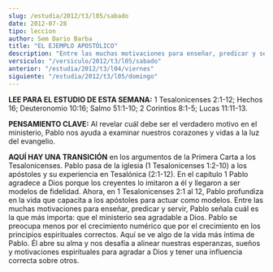 ```yaml
---
slug: /estudia/2012/t3/l05/sabado
date: 2012-07-28
tipo: leccion
author: Sem Dario Barba
title: "EL EJEMPLO APOSTÓLICO"
description: "Entre las muchas motivaciones para enseñar, predicar y servir, Pablo señala  cuál es la que más importa: que el ministerio sea agradable a Dios. Pablo se  preocupa menos por el crecimiento numérico que por el crecimiento en los  principios espirituales correctos."
versiculo: "/versiculo/2012/t3/l05/sabado"
anterior: "/estudia/2012/t3/l04/viernes"
siguiente: "/estudia/2012/t3/l05/domingo"
---
```


**LEE PARA EL ESTUDIO DE ESTA SEMANA:** 1 Tesalonicenses 2:1-12; Hechos 16; Deuteronomio 10:16; Salmo 51:1-10; 2 Corintios 8:1-5; Lucas 11:11-13.

**PENSAMIENTO CLAVE:** Al revelar cuál debe ser el verdadero motivo en el ministerio, Pablo nos ayuda a examinar nuestros corazones y vidas a la luz del evangelio.

**AQUÍ HAY UNA TRANSICIÓN** en los argumentos de la Primera Carta a los Tesalonicenses. Pablo pasa de la iglesia (1 Tesalonicenses 1:2-10) a los apóstoles y su experiencia en Tesalónica (2:1-12). En el capítulo 1 Pablo agradece a Dios porque los creyentes lo imitaron a él y llegaron a ser modelos de fidelidad. Ahora, en 1 Tesalonicenses 2:1 al 12, Pablo profundiza en la vida que capacita a los apóstoles para actuar como modelos. Entre las muchas motivaciones para enseñar, predicar y servir, Pablo señala cuál es la que más importa: que el ministerio sea agradable a Dios. Pablo se preocupa menos por el crecimiento numérico que por el crecimiento en los principios espirituales correctos. Aquí se ve algo de la vida más íntima de Pablo. Él abre su alma y nos desafía a alinear nuestras esperanzas, sueños y motivaciones espirituales para agradar a Dios y tener una influencia correcta sobre otros.
